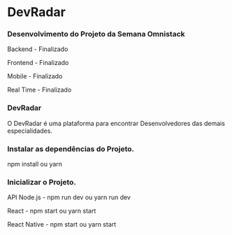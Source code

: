 # DevRadar

### Desenvolvimento do Projeto da Semana Omnistack

<p>Backend - Finalizado</p>
<p>Frontend - Finalizado</p>
<p>Mobile - Finalizado</p>
<p>Real Time - Finalizado</p>

### DevRadar

<p>O DevRadar é uma plataforma para encontrar Desenvolvedores das demais especialidades.</p>

### Instalar as dependências do Projeto.

<p>npm install ou yarn</p>

### Inicializar o Projeto.

<p >API Node.js - npm run dev ou yarn run dev </p>
<p >React - npm start ou yarn start </p>
<p >React Native - npm start ou yarn start </p>
